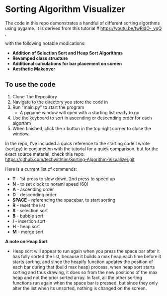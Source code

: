 # Sorting Algorithm Visualizer
The code in this repo demonstrates a handful of different sorting algorthms using pygame.
It is derived from this tutorial # https://youtu.be/twRidO-_vqQ ,

with the following notable modications:

- **Addition of Selection Sort and Heap Sort Algorithms**
- **Revamped class structure**
- **Additional calculations for bar placement on screen**
- **Aesthetic Makeover**

## To use the code
1. Clone The Repository
2. Navigate to the directory you store the code in
3. Run "main.py" to start the program
    - A pygame window will open with a starting list ready to go
4. Use the keyboard to sort in ascending or descending order
    for each algorthm
5. When finished, click the x button in the top right corner to
     close the window.

In the repo, I've included a quick reference to the starting code I wrote (sort.py) in conjunction 
with the tutorial for a quick comparison, but for the exact source material, 
check this repo: https://github.com/techwithtim/Sorting-Algorithm-Visualizer.git

Here is a current list of commands:
- **T** - 1st press to slow down, 2nd press to speed up
- **N** - to set clock to noraml speed (60)
- **A** - ascending order 
- **D** - descending order
- **SPACE** - referencing the spacebar, to start sorting
- **R** - reset the list
- **S** - selection sort
- **B** - bubble sort
- **I** - insertion sort
- **H** - heap sort
- **M** - merge sort

**A note on Heap Sort**
- Heap sort will appear to run again when you press the space bar after it has 
fully sorted the list, because it builds a max heap each time 
before it starts sorting,
and since the heapify function updates the position of
each bar during that (build max heap) process, 
when heap sort starts sorting and thus drawing, it does so from the new positions
of the max heap and not the prior sorted array.
In fact, all the other sorting functions run again when the space bar
is pressed, but since they only alter the list when its unsorted,
nothing is changed on the screen. 

